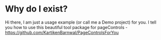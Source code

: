 # Why do I exist?
Hi there, I am just a usage example (or call me a Demo project) for you. I tell you how to use this beautiful tool package for pageControls - https://github.com/KartikenBarnwal/PageControlsForYou
